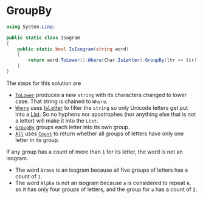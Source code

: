 # GroupBy

```csharp
using System.Linq;

public static class Isogram
{
    public static bool IsIsogram(string word)
    {
        return word.ToLower().Where(Char.IsLetter).GroupBy(ltr => ltr).All(ltr_grp => ltr_grp.Count() == 1);
    }
}
```

The steps for this solution are

- [`ToLower`][tolower] produces a new `string` with its characters changed to lower case.
That string is chained to `Where`.
- [`Where`][where] uses [IsLetter][isletter] to filter the `string` so only Unicode letters get put into a [List][list].
So no hyphens nor apostrophes (nor anything else that is not a letter) will make it into the `List`.
- [`GroupBy`][groupby] groups each letter into its own group.
- [`All`][all] uses [`Count`][count] to return whether all groups of letters have only one letter in its group.

If any group has a count of more than `1` for its letter, the word is not an isogram.
- The word `Bravo` is an isogram because all five groups of letters has a count of `1`.
- The word `Alpha` is not an isogram because `a` is considered to repeat `A`, so it has only four groups of letters,
and the group for `a` has a count of `2`.

[tolower]: https://learn.microsoft.com/en-us/dotnet/api/system.string.tolower
[where]: https://learn.microsoft.com/en-us/dotnet/api/system.linq.enumerable.where
[isletter]: https://learn.microsoft.com/en-us/dotnet/api/system.char.isletter
[list]: https://learn.microsoft.com/en-us/dotnet/api/system.collections.generic.list-1
[groupby]: https://learn.microsoft.com/en-us/dotnet/api/system.linq.enumerable.groupby
[all]: https://learn.microsoft.com/en-us/dotnet/api/system.linq.enumerable.all
[count]: https://learn.microsoft.com/en-us/dotnet/api/system.linq.enumerable.count
